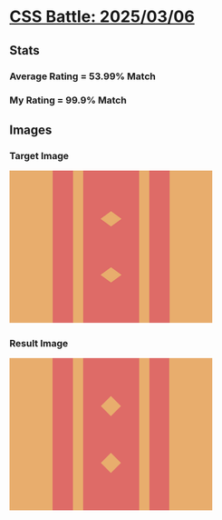 # [CSS Battle: 2025/03/06](https://cssbattle.dev/play/OYqZTU2ZrRz6cKPmrRKf)

## Stats

### Average Rating = 53.99% Match

### My Rating = 99.9% Match

## Images

### Target Image

![](./images/target.png)

### Result Image

![](./images/result.png)
